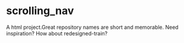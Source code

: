 # scrolling_nav
A html project.Great repository names are short and memorable. Need inspiration? How about redesigned-train? 
